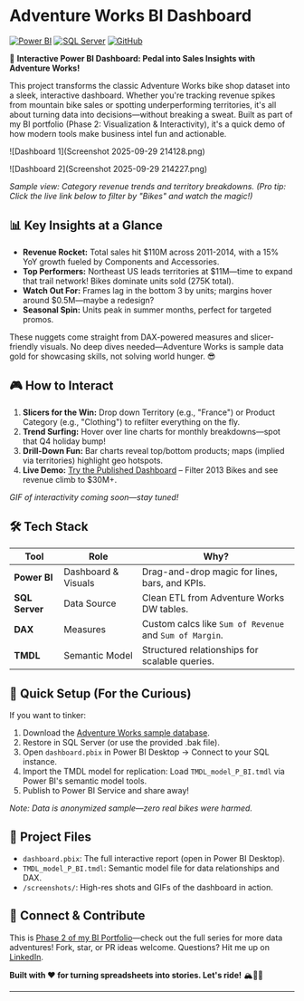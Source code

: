 # Adventure Works BI Dashboard

[![Power BI](https://img.shields.io/badge/Power%20BI-E7342E?style=for-the-badge&logo=power-bi&logoColor=white)](https://powerbi.microsoft.com/) [![SQL Server](https://img.shields.io/badge/SQL%20Server-CC2927?style=for-the-badge&logo=sql-server&logoColor=white)](https://www.microsoft.com/en-us/sql-server/) [![GitHub](https://img.shields.io/badge/GitHub-100000?style=for-the-badge&logo=github&logoColor=white)](https://github.com/)

🚀 **Interactive Power BI Dashboard: Pedal into Sales Insights with Adventure Works!**

This project transforms the classic Adventure Works bike shop dataset into a sleek, interactive dashboard. Whether you're tracking revenue spikes from mountain bike sales or spotting underperforming territories, it's all about turning data into decisions—without breaking a sweat. Built as part of my BI portfolio (Phase 2: Visualization & Interactivity), it's a quick demo of how modern tools make business intel fun and actionable.

![Dashboard 1](Screenshot 2025-09-29 214128.png)

![Dashboard 2](Screenshot 2025-09-29 214227.png)

*Sample view: Category revenue trends and territory breakdowns. (Pro tip: Click the live link below to filter by "Bikes" and watch the magic!)*

## 📊 Key Insights at a Glance
- **Revenue Rocket:** Total sales hit $110M across 2011-2014, with a 15% YoY growth fueled by Components and Accessories.
- **Top Performers:** Northeast US leads territories at $11M—time to expand that trail network! Bikes dominate units sold (275K total).
- **Watch Out For:** Frames lag in the bottom 3 by units; margins hover around $0.5M—maybe a redesign?
- **Seasonal Spin:** Units peak in summer months, perfect for targeted promos.

These nuggets come straight from DAX-powered measures and slicer-friendly visuals. No deep dives needed—Adventure Works is sample data gold for showcasing skills, not solving world hunger. 😎

## 🎮 How to Interact
1. **Slicers for the Win:** Drop down Territory (e.g., "France") or Product Category (e.g., "Clothing") to refilter everything on the fly.
2. **Trend Surfing:** Hover over line charts for monthly breakdowns—spot that Q4 holiday bump!
3. **Drill-Down Fun:** Bar charts reveal top/bottom products; maps (implied via territories) highlight geo hotspots.
4. **Live Demo:** [Try the Published Dashboard](https://app.powerbi.com/view?r=eyJrIjoi...") – Filter 2013 Bikes and see revenue climb to $30M+.

*GIF of interactivity coming soon—stay tuned!*

## 🛠️ Tech Stack
| Tool | Role | Why? |
|------|------|------|
| **Power BI** | Dashboard & Visuals | Drag-and-drop magic for lines, bars, and KPIs. |
| **SQL Server** | Data Source | Clean ETL from Adventure Works DW tables. |
| **DAX** | Measures | Custom calcs like `Sum of Revenue` and `Sum of Margin`. |
| **TMDL** | Semantic Model | Structured relationships for scalable queries. |

## 🚀 Quick Setup (For the Curious)
If you want to tinker:
1. Download the [Adventure Works sample database](https://github.com/Microsoft/sql-server-samples/tree/master/samples/databases/adventure-works-data-warehouse).
2. Restore in SQL Server (or use the provided .bak file).
3. Open `dashboard.pbix` in Power BI Desktop → Connect to your SQL instance.
4. Import the TMDL model for replication: Load `TMDL_model_P_BI.tmdl` via Power BI's semantic model tools.
5. Publish to Power BI Service and share away!

*Note: Data is anonymized sample—zero real bikes were harmed.*

## 📁 Project Files
- `dashboard.pbix`: The full interactive report (open in Power BI Desktop).
- `TMDL_model_P_BI.tmdl`: Semantic model file for data relationships and DAX.
- `/screenshots/`: High-res shots and GIFs of the dashboard in action.

## 🔗 Connect & Contribute
This is [Phase 2 of my BI Portfolio](https://your-portfolio-link.com/projects#bi-dashboard)—check out the full series for more data adventures! Fork, star, or PR ideas welcome. Questions? Hit me up on [LinkedIn](https://linkedin.com/in/yourprofile).

**Built with ❤️ for turning spreadsheets into stories. Let's ride!** 🏔️🚴‍♂️

---

